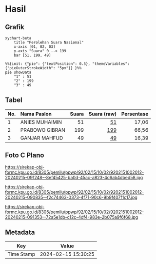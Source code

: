 # Hasil

## Grafik

```mermaid
xychart-beta
    title "Perolehan Suara Nasional"
    x-axis [01, 02, 03]
    y-axis "Suara" 0 --> 199
    bar [51, 199, 49]
```

```mermaid
%%{init: {"pie": {"textPosition": 0.5}, "themeVariables": {"pieOuterStrokeWidth": "5px"}} }%%
pie showData
    "1" : 51
    "2" : 199
    "3" : 49
```

## Tabel

| No. | Nama Paslon    | Suara | Suara (raw) | Persentase |
|:--- |:-------------- | -----:| -----------:| ----------:|
| 1   | ANIES MUHAIMIN | 51    | [51][p-1]   | 17,06      |
| 2   | PRABOWO GIBRAN | 199   | [199][p-2]  | 66,56      |
| 3   | GANJAR MAHFUD  | 49    | [49][p-3]   | 16,39      |


[p-1]: https://github.com/gigit-pemilu/pemilu-2024/blob/main/pilpres/hitung-suara/sub/92-papua-barat/sub/02-manokwari/sub/15-manokwari-selatan/sub/1002-anday/sub/012-tps/sub/paslon-1.txt
[p-2]: https://github.com/gigit-pemilu/pemilu-2024/blob/main/pilpres/hitung-suara/sub/92-papua-barat/sub/02-manokwari/sub/15-manokwari-selatan/sub/1002-anday/sub/012-tps/sub/paslon-2.txt
[p-3]: https://github.com/gigit-pemilu/pemilu-2024/blob/main/pilpres/hitung-suara/sub/92-papua-barat/sub/02-manokwari/sub/15-manokwari-selatan/sub/1002-anday/sub/012-tps/sub/paslon-3.txt

## Foto C Plano

https://sirekap-obj-formc.kpu.go.id/8305/pemilu/ppwp/92/02/15/10/02/9202151002012-20240215-091248--8ef45425-ba0d-45ac-a823-4c6ab4dbed58.jpg

https://sirekap-obj-formc.kpu.go.id/8305/pemilu/ppwp/92/02/15/10/02/9202151002012-20240215-090835--f2c74463-0373-4f71-90c6-9b9f407f1c17.jpg

https://sirekap-obj-formc.kpu.go.id/8305/pemilu/ppwp/92/02/15/10/02/9202151002012-20240215-091353--72a5e1db-c12c-4df4-983e-2b075a9f6f68.jpg


## Metadata

| Key        | Value               |
| ---------- | ------------------- |
| Time Stamp | 2024-02-15 15:30:25 |



